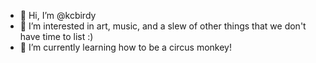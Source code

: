 - 👋 Hi, I’m @kcbirdy
- 👀 I’m interested in art, music, and a slew of other things that we don't have time to list :)
- 🌱 I’m currently learning how to be a circus monkey!

<!---
kcbirdy/kcbirdy is a ✨ special ✨ repository because its `README.md` (this file) appears on your GitHub profile.
You can click the Preview link to take a look at your changes.
--->

